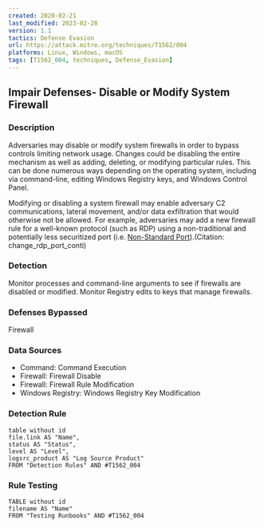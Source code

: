 ```yaml
---
created: 2020-02-21
last_modified: 2023-02-28
version: 1.1
tactics: Defense Evasion
url: https://attack.mitre.org/techniques/T1562/004
platforms: Linux, Windows, macOS
tags: [T1562_004, techniques, Defense_Evasion]
---
```


## Impair Defenses- Disable or Modify System Firewall

### Description

Adversaries may disable or modify system firewalls in order to bypass controls limiting network usage. Changes could be disabling the entire mechanism as well as adding, deleting, or modifying particular rules. This can be done numerous ways depending on the operating system, including via command-line, editing Windows Registry keys, and Windows Control Panel.

Modifying or disabling a system firewall may enable adversary C2 communications, lateral movement, and/or data exfiltration that would otherwise not be allowed. For example, adversaries may add a new firewall rule for a well-known protocol (such as RDP) using a non-traditional and potentially less securitized port (i.e. [Non-Standard Port](https://attack.mitre.org/techniques/T1571)).(Citation: change_rdp_port_conti)

### Detection

Monitor processes and command-line arguments to see if firewalls are disabled or modified. Monitor Registry edits to keys that manage firewalls.

### Defenses Bypassed

Firewall

### Data Sources

  - Command: Command Execution
  -  Firewall: Firewall Disable
  -  Firewall: Firewall Rule Modification
  -  Windows Registry: Windows Registry Key Modification
### Detection Rule

```dataview
table without id
file.link AS "Name",
status AS "Status",
level AS "Level",
logsrc_product AS "Log Source Product"
FROM "Detection Rules" AND #T1562_004
```

### Rule Testing

```dataview
TABLE without id
filename AS "Name"
FROM "Testing Runbooks" AND #T1562_004
```
